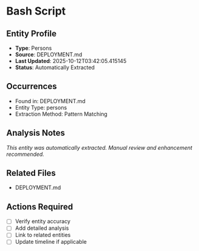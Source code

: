 # Bash Script

## Entity Profile
- **Type**: Persons
- **Source**: DEPLOYMENT.md
- **Last Updated**: 2025-10-12T03:42:05.415145
- **Status**: Automatically Extracted

## Occurrences
- Found in: DEPLOYMENT.md
- Entity Type: persons
- Extraction Method: Pattern Matching

## Analysis Notes
*This entity was automatically extracted. Manual review and enhancement recommended.*

## Related Files
- DEPLOYMENT.md

## Actions Required
- [ ] Verify entity accuracy
- [ ] Add detailed analysis
- [ ] Link to related entities
- [ ] Update timeline if applicable

